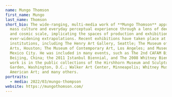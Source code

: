 ```yaml
---
name: Mungo Thomson
first_name: Mungo
last_name: Thomson
short_bio: The wide-ranging, multi-media work of **Mungo Thomson** approaches
  mass culture and everyday perceptual experience through a lens of deep time
  and cosmic scale, implicating the spaces of production and exhibition in
  ever-widening extrapolations. Recent exhibitions have taken place at renowned
  institutions, including The Henry Art Gallery, Seattle; The Museum of Fine
  Arts, Houston; The Museum of Contemporary Art, Los Angeles; and Museo Jumex,
  Mexico City. He was included in many events, such as The 2nd CAFAM Biennial,
  Beijing, China; the 2011 Istanbul Biennial, and The 2008 Whitney Biennial. His
  work is in the public collections of the Hirshhorn Museum and Sculpture
  Garden, Washington, D.C.; Walker Art Center, Minneapolis; Whitney Museum of
  American Art; and many others.
portraits:
  - media: 2022/03/mungo-thompson
website: https://mungothomson.com/
---
```

